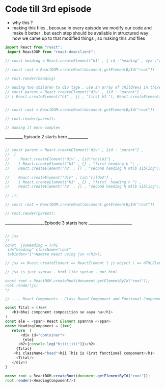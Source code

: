  # Code till 3rd episode 

 - why this ? 
 - making this files , becouse in every episode we modify our code and make it better , but each step should be 
    available in structured way , how we came up to that modified things , 
    so making this .md files 

``` javascript 
import React from "react"; 
 import ReactDOM from "react-dom/client";

// const heading = React.createElement("h1" , { id :"heading" , xyz :"abc"} , " Hello world from React ")
      
// const root = ReactDOM.createRoot(document.getElementById("root"))

// root.render(heading)

// adding two children to div tage , use an array of childrens in thired parameter
// const parent = React.createElement("div" , {id : "parent"} ,
// [ React.createElement("h1" , {} , "first h1 "), React.createElement("h1" , {} , "second h1") ] );


// const root = ReactDOM.createRoot(document.getElementById("root"))

// root.render(parent); 

// making it more complex 


```

_________ Episode 2 starts here __________

``` javascript 

// const parent = React.createElement("div" , {id : "parent"} , 
//  [ 
//     React.createElement("div" , {id:"child1"} , 
//    [ React.createElement("h1" , {} , "first heading h ") , 
//    React.createElement('h2' , {} , "second heading h mtlb sibling"),]),
   
//    React.createElement("div" , {id:"cilde2"} , 
//    [ React.createElement("h1" , {} , "first  heading h ") , 
//    React.createElement('h2' , {} , "second heading h mtlb sibling"),]),
   
// ]);

// const root = ReactDOM.createRoot(document.getElementById("root"))

// root.render(parent); 


 ```
 
 ____________________Episode 3 starts here ______________________

 ``` javascript 

 // jsx 
/*
 const  jsxHeading = (<h1 
  id="heading" className="root"
  tabIndex="1">Namste React using jsx </h1>);

 // jsx => React.createElement => ReactElement ( js object ) => HTMLElement( Render)

 // jsx is just syntax - html like syntax - not html 

 const root = ReactDOM.createRoot(document.getElementById("root"));
 root.render(js)
*/

 // ---- React Components - Class Based Component and Funtional Components

 const Tital = ()=>(
    <h1>bhai component composition se aaya hu</h1>
 )
 const ele = <span> React Element spannnn </span>
 const HeadingComponent = ()=>{
    return  ( 
        <div id="container">
         {ele}
       <h2>{console.log("hiiiiiiii")}</h2> 
      {Tital}
     <h1 className="head">hii This is First functional component</h1>
      <Tital/>
    </div>)
 } 

 const root = ReactDOM.createRoot(document.getElementById("root"));
 root.render(<HeadingComponent/>)
 ```